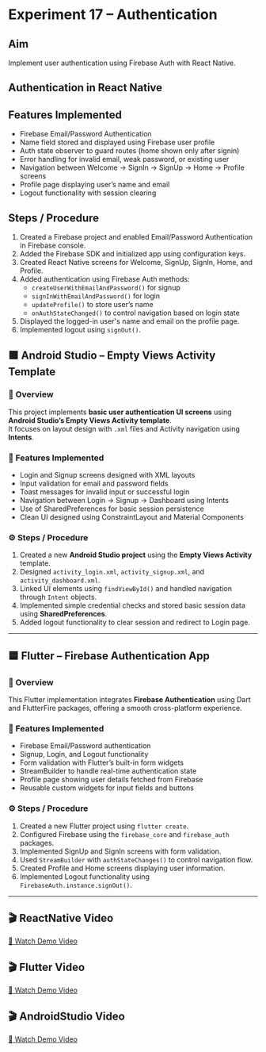# Experiment 17 – Authentication 
## Aim
Implement user authentication using Firebase Auth with React Native.

## Authentication in React Native
## Features Implemented
- Firebase Email/Password Authentication
- Name field stored and displayed using Firebase user profile
- Auth state observer to guard routes (home shown only after signin)
- Error handling for invalid email, weak password, or existing user
- Navigation between Welcome → SignIn → SignUp → Home → Profile screens
- Profile page displaying user’s name and email
- Logout functionality with session clearing

## Steps / Procedure
1. Created a Firebase project and enabled Email/Password Authentication in Firebase console.  
2. Added the Firebase SDK and initialized app using configuration keys.  
3. Created React Native screens for Welcome, SignUp, SignIn, Home, and Profile.  
4. Added authentication using Firebase Auth methods:
   - `createUserWithEmailAndPassword()` for signup
   - `signInWithEmailAndPassword()` for login
   - `updateProfile()` to store user’s name
   - `onAuthStateChanged()` to control navigation based on login state
5. Displayed the logged-in user's name and email on the profile page.
6. Implemented logout using `signOut()`.

## 🟩 Android Studio – Empty Views Activity Template

### 📱 Overview
This project implements **basic user authentication UI screens** using **Android Studio’s Empty Views Activity template**.  
It focuses on layout design with `.xml` files and Activity navigation using **Intents**.

### 🧩 Features Implemented
- Login and Signup screens designed with XML layouts  
- Input validation for email and password fields  
- Toast messages for invalid input or successful login  
- Navigation between Login → Signup → Dashboard using Intents  
- Use of SharedPreferences for basic session persistence  
- Clean UI designed using ConstraintLayout and Material Components  

### ⚙️ Steps / Procedure
1. Created a new **Android Studio project** using the **Empty Views Activity** template.  
2. Designed `activity_login.xml`, `activity_signup.xml`, and `activity_dashboard.xml`.  
3. Linked UI elements using `findViewById()` and handled navigation through `Intent` objects.  
4. Implemented simple credential checks and stored basic session data using **SharedPreferences**.  
5. Added logout functionality to clear session and redirect to Login page.

---

## 🟦 Flutter – Firebase Authentication App

### 📱 Overview
This Flutter implementation integrates **Firebase Authentication** using Dart and FlutterFire packages, offering a smooth cross-platform experience.

### 🧩 Features Implemented
- Firebase Email/Password authentication  
- Signup, Login, and Logout functionality  
- Form validation with Flutter’s built-in form widgets  
- StreamBuilder to handle real-time authentication state  
- Profile page showing user details fetched from Firebase  
- Reusable custom widgets for input fields and buttons  

### ⚙️ Steps / Procedure
1. Created a new Flutter project using `flutter create`.  
2. Configured Firebase using the `firebase_core` and `firebase_auth` packages.  
3. Implemented SignUp and SignIn screens with form validation.  
4. Used `StreamBuilder` with `authStateChanges()` to control navigation flow.  
5. Created Profile and Home screens displaying user information.  
6. Implemented Logout functionality using `FirebaseAuth.instance.signOut()`.  

---


## 🎬 ReactNative Video
[🎥 Watch Demo Video](https://raw.githubusercontent.com/manas-phal/AppDev_Lab/main/Exp17_FirebaseAuthLogin/auth.mp4)
## 🎬 Flutter Video
[🎥 Watch Demo Video](https://raw.githubusercontent.com/manas-phal/AppDev_Lab/main/Exp17_FirebaseAuthLogin/flutterauth.mp4)
## 🎬 AndroidStudio Video
[🎥 Watch Demo Video](https://raw.githubusercontent.com/manas-phal/AppDev_Lab/main/Exp17_FirebaseAuthLogin/androidstudioauth.mp4)




